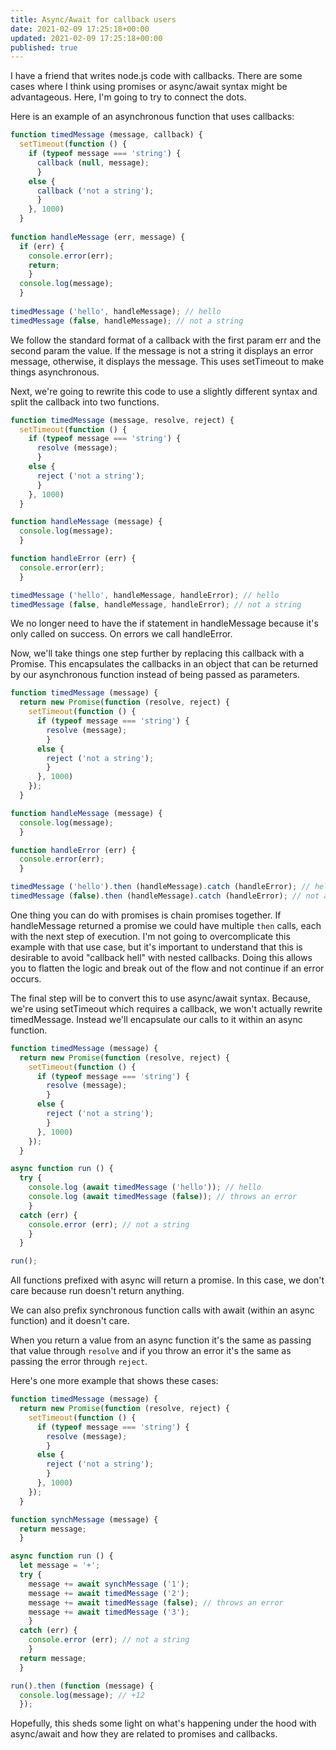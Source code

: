 ```yaml
---
title: Async/Await for callback users
date: 2021-02-09 17:25:18+00:00
updated: 2021-02-09 17:25:18+00:00
published: true
---
```


I have a friend that writes node.js code with callbacks. There are some cases where I think using promises or async/await syntax might be advantageous. Here, I'm going to try to connect the dots.

Here is an example of an asynchronous function that uses callbacks:

```javascript
function timedMessage (message, callback) {
  setTimeout(function () {
    if (typeof message === 'string') {
      callback (null, message);
      }
    else {
      callback ('not a string');
      }
    }, 1000)
  }
  
function handleMessage (err, message) {
  if (err) {
    console.error(err);
    return;
    }
  console.log(message);
  }
  
timedMessage ('hello', handleMessage); // hello
timedMessage (false, handleMessage); // not a string
```

We follow the standard format of a callback with the first param err and the second param the value.  If the message is not a string it displays an error message, otherwise, it displays the message. This uses setTimeout to make things asynchronous.

Next, we're going to rewrite this code to use a slightly different syntax and split the callback into two functions.

```javascript
function timedMessage (message, resolve, reject) {
  setTimeout(function () {
    if (typeof message === 'string') {
      resolve (message);
      }
    else {
      reject ('not a string');
      }
    }, 1000)
  }

function handleMessage (message) {
  console.log(message);
  }

function handleError (err) {
  console.error(err);
  }

timedMessage ('hello', handleMessage, handleError); // hello
timedMessage (false, handleMessage, handleError); // not a string
```

We no longer need to have the if statement in handleMessage because it's only called on success. On errors we call handleError.

Now, we'll take things one step further by replacing this callback with a Promise. This encapsulates the callbacks in an object that can be returned by our asynchronous function instead of being passed as parameters.

```javascript
function timedMessage (message) {
  return new Promise(function (resolve, reject) {
    setTimeout(function () {
      if (typeof message === 'string') {
        resolve (message);
        }
      else {
        reject ('not a string');
        }
      }, 1000)
    });
  }

function handleMessage (message) {
  console.log(message);
  }

function handleError (err) {
  console.error(err);
  }

timedMessage ('hello').then (handleMessage).catch (handleError); // hello
timedMessage (false).then (handleMessage).catch (handleError); // not a string
```

One thing you can do with promises is chain promises together. If handleMessage returned a promise we could have multiple `then` calls, each with the next step of execution. I'm not going to overcomplicate this example with that use case, but it's important to understand that this is desirable to avoid "callback hell" with nested callbacks. Doing this allows you to flatten the logic and break out of the flow and not continue if an error occurs.

The final step will be to convert this to use async/await syntax.  Because, we're using setTimeout which requires a callback, we won't actually rewrite timedMessage. Instead we'll encapsulate our calls to it within an async function.

```javascript
function timedMessage (message) {
  return new Promise(function (resolve, reject) {
    setTimeout(function () {
      if (typeof message === 'string') {
        resolve (message);
        }
      else {
        reject ('not a string');
        }
      }, 1000)
    });
  }

async function run () {
  try {
    console.log (await timedMessage ('hello')); // hello
    console.log (await timedMessage (false)); // throws an error
    }
  catch (err) {
    console.error (err); // not a string
    }
  }

run();
```

All functions prefixed with async will return a promise. In this case, we don't care because run doesn't return anything.

We can also prefix synchronous function calls with await (within an async function) and it doesn't care.

When you return a value from an async function it's the same as passing that value through `resolve` and if you throw an error it's the same as passing the error through `reject`.

Here's one more example that shows these cases:

```javascript
function timedMessage (message) {
  return new Promise(function (resolve, reject) {
    setTimeout(function () {
      if (typeof message === 'string') {
        resolve (message);
        }
      else {
        reject ('not a string');
        }
      }, 1000)
    });
  }

function synchMessage (message) {
  return message;
  }

async function run () {
  let message = '+';
  try {
    message += await synchMessage ('1');
    message += await timedMessage ('2');
    message += await timedMessage (false); // throws an error
    message += await timedMessage ('3');
    }
  catch (err) {
    console.error (err); // not a string
    }
  return message;
  }

run().then (function (message) {
  console.log(message); // +12
  });
```

Hopefully, this sheds some light on what's happening under the hood with async/await and how they are related to promises and callbacks.

